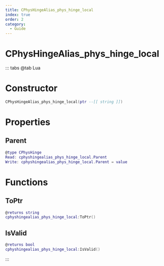 ```yaml
---
title: CPhysHingeAlias_phys_hinge_local
index: true
order: 2
category:
  - Guide
---
```


# CPhysHingeAlias_phys_hinge_local

::: tabs
@tab Lua
# Constructor
```lua
CPhysHingeAlias_phys_hinge_local(ptr --[[ string ]])
```
# Properties
## Parent 
```lua
@type CPhysHinge
Read: cphyshingealias_phys_hinge_local.Parent
Write: cphyshingealias_phys_hinge_local.Parent = value
```
# Functions
## ToPtr
```lua
@returns string
cphyshingealias_phys_hinge_local:ToPtr()
```
## IsValid
```lua
@returns bool
cphyshingealias_phys_hinge_local:IsValid()
```

:::